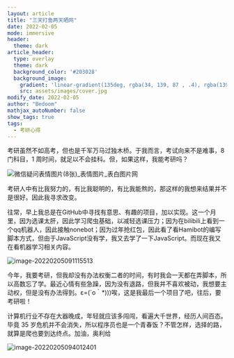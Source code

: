 ```yaml
---
layout: article
title: "三天打鱼两天晒网"
date: 2022-02-05
mode: immersive
header:
  theme: dark
article_header:
  type: overlay
  theme: dark
  background_color: '#203028'
  background_image:
    gradient: 'linear-gradient(135deg, rgba(34, 139, 87 , .4), rgba(139, 34, 139, .4))'
    src: assets/images/cover.jpg
modify_date: 2022-02-05
author: "Bedoom"
mathjax_autoNumber: false
show_tags: true
tags: 
  - 考研心得
---
```


考研虽然不如高考，但也是千军万马过独木桥。于我而言，考试向来不是难事，8 门科目，1 周时间，就足以不会挂科。但，如果这样，我能考研吗？

<!--more-->

![微信疑问表情图片(8张)_表情图片_表白图片网](https://gitee.com/bedoom/images/raw/master/202202050925766.jpeg)

考研人中有比我努力的，有比我聪明的，有比我能熬的，那这样的我想来结果并不是很好。因此我寻求改变。

往常，早上我总是在GitHub中寻找有意思、有趣的项目，加以实现。这一个月里，因为选课太肝，因此学习爬虫基础，以减轻选课压力；因为在bilibili上看到一个qq机器人，因此接触nonebot；因为过年抢红包，因此看了看Hamibot的编写脚本方式，但由于JavaScript没有学，我又去学了一下JavaScript。而现在我又在看机器学习相关内容。

![image-20220205091115513](https://gitee.com/bedoom/images/raw/master/202202050911311.png)

今年，我要考研，但我却没有办法权衡二者的时间，有时我会一天都在弄脚本，所以高数忘了学。最近心情有些急躁，因为没有退路，但我并不喜欢被动，我想要主动权，但是没有办法得到。ε=(´ο｀*)))唉，这是我最后一个项目了吧，往后，要考研啦！

计算机行业不存在大器晚成，年轻就应该多闯闯，看遍大千世界，经历人间百态。毕竟 35 岁危机并不会消失，所以程序员也是一个青春饭？不管怎样，选择的路，就算是爬也要到达终点。加油，奥利给

![image-20220205094012401](https://gitee.com/bedoom/images/raw/master/202202050940536.png)



